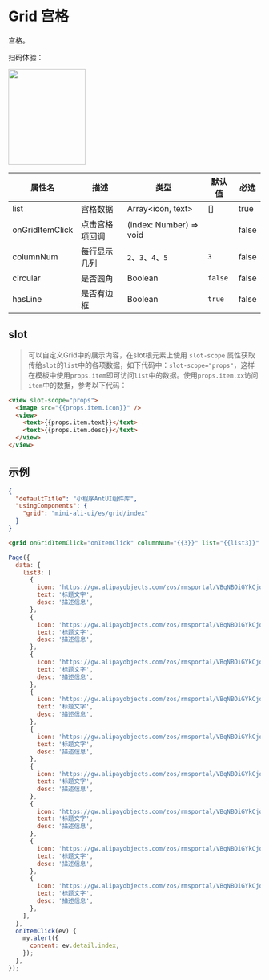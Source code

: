 # Grid 宫格

宫格。

扫码体验：

<img src="https://gw.alipayobjects.com/zos/rmsportal/ebqnVPiuCCoOKXwioUUH.jpeg" width="154" height="190" />


| 属性名 | 描述 | 类型 | 默认值 | 必选 |
| ---- | ---- | ---- | ---- | ---- |
| list | 宫格数据 | Array<icon, text> | [] | true |
| onGridItemClick | 点击宫格项回调 | (index: Number) => void | | false |
| columnNum | 每行显示几列 | `2`、`3`、`4`、`5` | `3` | false |
| circular | 是否圆角 | Boolean | `false` | false |
| hasLine | 是否有边框 | Boolean | `true` | false |

## slot

> 可以自定义Grid中的展示内容，在slot根元素上使用 `slot-scope` 属性获取传给`slot`的`list`中的各项数据，如下代码中：`slot-scope="props"`，这样在模板中使用`props.item`即可访问`list`中的数据。使用`props.item.xx`访问`item`中的数据，参考以下代码：

```html
<view slot-scope="props">
  <image src="{{props.item.icon}}" />
  <view>
    <text>{{props.item.text}}</text>
    <text>{{props.item.desc}}</text>
  </view>
</view>
```

## 示例

```json
{
  "defaultTitle": "小程序AntUI组件库",
  "usingComponents": {
    "grid": "mini-ali-ui/es/grid/index"
  }
}
```

```html
<grid onGridItemClick="onItemClick" columnNum="{{3}}" list="{{list3}}" />
```

```javascript
Page({
  data: {
    list3: [
      {
        icon: 'https://gw.alipayobjects.com/zos/rmsportal/VBqNBOiGYkCjqocXjdUj.png',
        text: '标题文字',
        desc: '描述信息',
      },
      {
        icon: 'https://gw.alipayobjects.com/zos/rmsportal/VBqNBOiGYkCjqocXjdUj.png',
        text: '标题文字',
        desc: '描述信息',
      },
      {
        icon: 'https://gw.alipayobjects.com/zos/rmsportal/VBqNBOiGYkCjqocXjdUj.png',
        text: '标题文字',
        desc: '描述信息',
      },
      {
        icon: 'https://gw.alipayobjects.com/zos/rmsportal/VBqNBOiGYkCjqocXjdUj.png',
        text: '标题文字',
        desc: '描述信息',
      },
      {
        icon: 'https://gw.alipayobjects.com/zos/rmsportal/VBqNBOiGYkCjqocXjdUj.png',
        text: '标题文字',
        desc: '描述信息',
      },
      {
        icon: 'https://gw.alipayobjects.com/zos/rmsportal/VBqNBOiGYkCjqocXjdUj.png',
        text: '标题文字',
        desc: '描述信息',
      },
      {
        icon: 'https://gw.alipayobjects.com/zos/rmsportal/VBqNBOiGYkCjqocXjdUj.png',
        text: '标题文字',
        desc: '描述信息',
      },
      {
        icon: 'https://gw.alipayobjects.com/zos/rmsportal/VBqNBOiGYkCjqocXjdUj.png',
        text: '标题文字',
        desc: '描述信息',
      },
      {
        icon: 'https://gw.alipayobjects.com/zos/rmsportal/VBqNBOiGYkCjqocXjdUj.png',
        text: '标题文字',
        desc: '描述信息',
      },
    ],
  },
  onItemClick(ev) {
    my.alert({
      content: ev.detail.index,
    });
  },
});
```